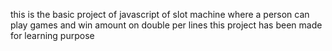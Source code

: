 this is the basic project of javascript of slot machine where a person can play games and win amount on double per lines 
this project has been made for learning purpose

